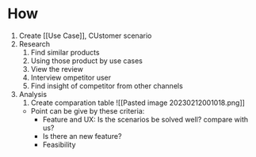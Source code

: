 # How
1.  Create [[Use Case]], CUstomer scenario
2. Research
	1. Find similar products
	2. Using those product by use cases
	3. View the review
	4. Interview ompetitor user
	5. Find insight of competitor from other channels
3. Analysis
	1. Create comparation table
![[Pasted image 20230212001018.png]]
	- Point can be give by these criteria:
		- Feature and UX: Is the scenarios be solved well? compare with us?
		- Is there an new feature?
		- Feasibility